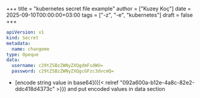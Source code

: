 +++
title = "kubernetes secret file example"
author = ["Kuzey Koç"]
date = 2025-09-10T00:00:00+03:00
tags = ["-z", "-e", "kubernetes"]
draft = false
+++

```yaml
apiVersion: v1
kind: Secret
metadata:
  name: changeme
type: Opeque
data:
  username: c29tZSBzZWNyZXQgdmFsdWU=
  password: c29tZSBzZWNyZXQgcGFzc3dvcmQ=
```

-   [encode string value in base64]({{< relref "092a600a-b12e-4a8c-82e2-ddc418d4373c" >}}) and put encoded values in data section

